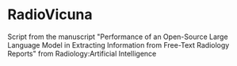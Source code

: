# RadioVicuna
Script from the manuscript "Performance of an Open-Source Large Language Model in Extracting Information from Free-Text Radiology Reports" from Radiology:Artificial Intelligence
